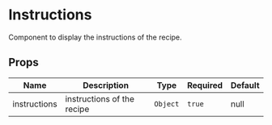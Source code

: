 # Instructions

Component to display the instructions of the recipe.

## Props

<!-- @vuese:Instructions:props:start -->
|Name|Description|Type|Required|Default|
|---|---|---|---|---|
|instructions|instructions of the recipe|`Object`|`true`|null|

<!-- @vuese:Instructions:props:end -->



